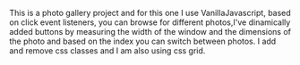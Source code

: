 This is a photo gallery project and for this one I use VanillaJavascript, based on click event listeners, you can browse for different photos,I've dinamically added buttons by measuring the width of the window and the dimensions of the photo and based on the index you can switch between photos.
I add and remove css classes and I am also using css grid.

